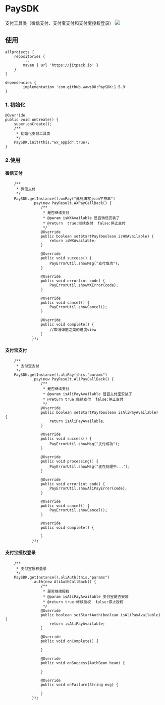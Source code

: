 # PaySDK
支付工具类（微信支付、支付宝支付和支付宝授权登录）
[![](https://jitpack.io/v/waws80/PaySDK.svg)](https://jitpack.io/#waws80/PaySDK)

## 使用

    allprojects {
		repositories {
			...
			maven { url 'https://jitpack.io' }
		}
	}
    
    dependencies {
	        implementation 'com.github.waws80:PaySDK:1.5.0'
	}
### 1. 初始化

    @Override
    public void onCreate() {
        super.onCreate();
        /**
         * 初始化支付工具类
         */
        PaySDK.init(this,"wx_appid",true);
    }

### 2.使用

#### 微信支付

        /**
         * 微信支付
         */
        PaySDK.getInstance().wxPay("此处填写json字符串")
                .pay(new PayResult.WXPayCallBack() {
                    /**
                     * 是否继续支付
                     * @param isWXAvailable 是否微信安装了
                     * @return  true:继续支付  false:停止支付
                     */
                    @Override
                    public boolean setStartPay(boolean isWXAvailable) {
                        return isWXAvailable;
                    }

                    @Override
                    public void success() {
                        PayErrorUtil.showMsg("支付成功");
                    }

                    @Override
                    public void error(int code) {
                        PayErrorUtil.showWXError(code);
                    }

                    @Override
                    public void cancel() {
                        PayErrorUtil.showCancel();
                    }

                    @Override
                    public void complete() {
                        //取消弹窗之类的进度view
                    }
                });
                
#### 支付宝支付
        /**
         * 支付宝支付
         */
        PaySDK.getInstance().aliPay(this,"params")
                .pay(new PayResult.AliPayCallBack() {
                    /**
                     * 是否继续支付
                     * @param isAliPayAvailable 是否支付宝安装了
                     * @return true:继续支付  false:停止支付
                     */
                    @Override
                    public boolean setStartPay(boolean isAliPayAvailable) {
                        return isAliPayAvailable;
                    }

                    @Override
                    public void success() {
                        PayErrorUtil.showMsg("支付成功");
                    }

                    @Override
                    public void processing() {
                        PayErrorUtil.showMsg("正在处理中...");
                    }

                    @Override
                    public void error(int code) {
                        PayErrorUtil.showAliPayError(code);
                    }

                    @Override
                    public void cancel() {
                        PayErrorUtil.showCancel();
                    }

                    @Override
                    public void complete() {

                    }
                });
#### 支付宝授权登录
        /**
         * 支付宝授权登录
         */
        PaySDK.getInstance().aliAuth(this,"params")
                .auth(new AliAuthCallBack() {
                    /**
                     * 是否继续授权
                     * @param isAliPayAvailable 支付宝是否安装
                     * @return true:继续授权  false:停止授权
                     */
                    @Override
                    public boolean setStartAuth(boolean isAliPayAvailable) {
                        return isAliPayAvailable;
                    }

                    @Override
                    public void onComplete() {

                    }

                    @Override
                    public void onSuccess(AuthBean bean) {

                    }

                    @Override
                    public void onFailure(String msg) {

                    }
                });
